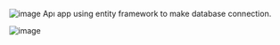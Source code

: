 ![image](https://github.com/user-attachments/assets/86925691-c4f5-4b03-a83f-4ec6ee7ad5f1)
Apı app using entity framework to make database connection.

![image](https://github.com/user-attachments/assets/129a93b6-3f82-4ced-a0b3-2ee1a4349da7)


